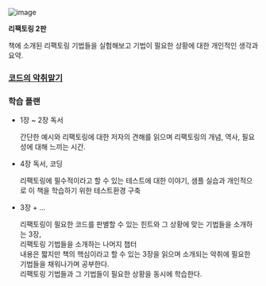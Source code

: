 ![image](https://user-images.githubusercontent.com/56504493/229836082-b89d17a2-86cc-41c0-abfb-917b33ffbde0.png)

**리팩토링 2판**

책에 소개된 리팩토링 기법들을 실험해보고
기법이 필요한 상황에 대한 개인적인 생각과 요약.

### [코드의 악취맡기](./03.Smell)

### 학습 플랜

- 1장 ~ 2장 독서

  간단한 예시와 리팩토링에 대한 저자의 견해를 읽으며 리팩토링의 개념, 역사, 필요성에 대해 느끼는 시간.

- 4장 독서, 코딩

  리팩토링에 필수적이라고 할 수 있는 테스트에 대한 이야기, 샘플 실습과 개인적으로 이 책을 학습하기 위한 테스트환경 구축

- 3장 + ...

  리팩토링이 필요한 코드를 판별할 수 있는 힌트와 그 상황에 맞는 기법들을 소개하는 3장,  
  리팩토링 기법들을 소개하는 나머지 챕터  
  내용은 짧지만 책의 핵심이라고 할 수 있는 3장을 읽으며 소개되는 악취에 필요한 기법들을 채워나가며 공부한다.  
  리팩토링 기법들과 그 기법들이 필요한 상황을 동시에 학습한다.
